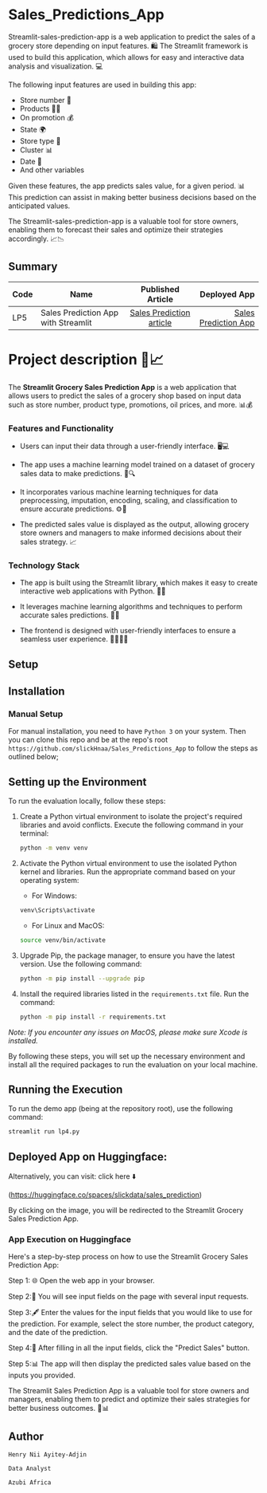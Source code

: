 # **Sales_Predictions_App**
Streamlit-sales-prediction-app is a web application to predict the sales of a grocery store depending on input features. 🛍️ The Streamlit framework is used to build this application, which allows for easy and interactive data analysis and visualization. 💻

The following input features are used in building this app:
- Store number 🏪
- Products 🍞🥦
- On promotion 💰
- State 🌍
- Store type 🏬
- Cluster 📊
- Date 📅
- And other variables

Given these features, the app predicts sales value, for a given period. 📊 This prediction can assist in making better business decisions based on the anticipated values.

The Streamlit-sales-prediction-app is a valuable tool for store owners, enabling them to forecast their sales and optimize their strategies accordingly. 📈📉


## Summary
| Code      | Name        | Published Article |  Deployed App |
|-----------|-------------|:-------------:|------:|
| LP5 |Sales Prediction App with Streamlit|  [Sales Prediction article](https://medium.com/@hnayiteyadjin/sales-prediction-app-using-streamlit-2d3128a44e9a) | [Sales Prediction App](https://huggingface.co/spaces/slickdata/sales_prediction) |



# Project description 🛒📈

The **Streamlit Grocery Sales Prediction App** is a web application that allows users to predict the sales of a grocery shop based on input data such as store number, product type, promotions, oil prices, and more. 📊💰


### Features and Functionality
- Users can input their data through a user-friendly interface. 🖥️💻

- The app uses a machine learning model trained on a dataset of grocery sales data to make predictions. 🧠🔍

- It incorporates various machine learning techniques for data preprocessing, imputation, encoding, scaling, and classification to ensure accurate predictions. ⚙️🔢

- The predicted sales value is displayed as the output, allowing grocery store owners and managers to make informed decisions about their sales strategy. 📈


### Technology Stack

- The app is built using the Streamlit library, which makes it easy to create interactive web applications with Python. 🐍🌐

- It leverages machine learning algorithms and techniques to perform accurate sales predictions. 🤖🔬

- The frontend is designed with user-friendly interfaces to ensure a seamless user experience. 👩‍💻👨‍💻

## Setup

## Installation

### Manual Setup

For manual installation, you need to have `Python 3` on your system. Then you can clone this repo and be at the repo's root `https://github.com/slickHnaa/Sales_Predictions_App` to follow the steps as outlined below; 

## Setting up the Environment

To run the evaluation locally, follow these steps:

1. Create a Python virtual environment to isolate the project's required libraries and avoid conflicts. Execute the following command in your terminal:

    ```bash
    python -m venv venv
    ```
   
2. Activate the Python virtual environment to use the isolated Python kernel and libraries. Run the appropriate command based on your operating system:

    - For Windows:
    ```bash
    venv\Scripts\activate
    ```
    - For Linux and MacOS:
    ```bash
    source venv/bin/activate
    ```

3. Upgrade Pip, the package manager, to ensure you have the latest version. Use the following command:

    ```bash
    python -m pip install --upgrade pip
    ```

4. Install the required libraries listed in the `requirements.txt` file. Run the command:

    ```bash
    python -m pip install -r requirements.txt
    ```

*Note: If you encounter any issues on MacOS, please make sure Xcode is installed.*

By following these steps, you will set up the necessary environment and install all the required packages to run the evaluation on your local machine.

## Running the Execution 

To run the demo app (being at the repository root), use the following command:

```bash
streamlit run lp4.py
```

## Deployed App on Huggingface: 

Alternatively, you can visit: click here ⬇️

(https://huggingface.co/spaces/slickdata/sales_prediction)

By clicking on the image, you will be redirected to the Streamlit Grocery Sales Prediction App.

### App Execution on Huggingface
Here's a step-by-step process on how to use the Streamlit Grocery Sales Prediction App:

Step 1: 🌐 Open the web app in your browser.

Step 2:📝 You will see input fields on the page with several input requests.

Step 3:🖋️ Enter the values for the input fields that you would like to use for the prediction. For example, select the store number, the product category, and the date of the prediction.

Step 4:🚀 After filling in all the input fields, click the "Predict Sales" button.

Step 5:📊 The app will then display the predicted sales value based on the inputs you provided.


The Streamlit Sales Prediction App is a valuable tool for store owners and managers, enabling them to predict and optimize their sales strategies for better business outcomes. 💪📊


## Author

`Henry Nii Ayitey-Adjin`

`Data Analyst`

`Azubi Africa`

